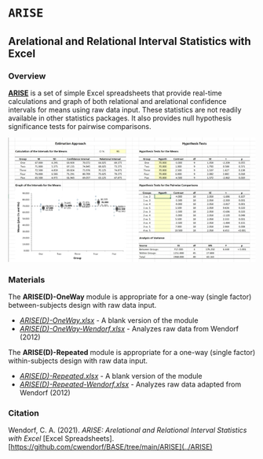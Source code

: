 # `ARISE` 

## Arelational and Relational Interval Statistics with Excel

### Overview

[**ARISE**](../ARISE) is a set of simple Excel spreadsheets that provide real-time calculations and graph of both relational and arelational confidence intervals for means using raw data input. These statistics are not readily available in other statistics packages. It also provides null hypothesis significance tests for pairwise comparisons.

<p align="center"><kbd><img src="ARISE.jpg"></kbd></p>

### Materials

The **ARISE(D)-OneWay** module is appropriate for a one-way (single factor) between-subjects design with raw data input.

- [*ARISE(D)-OneWay.xlsx*](./ARISE(D)-OneWay.xlsx) - A blank version of the module
- [*ARISE(D)-OneWay-Wendorf.xlsx*](./ARISE(D)-OneWay-Wendorf.xlsx) - Analyzes raw data from Wendorf (2012)

The **ARISE(D)-Repeated** module is appropriate for a one-way (single factor) within-subjects design with raw data input.

- [*ARISE(D)-Repeated.xlsx*](./ARISE(D)-Repeated.xlsx) - A blank version of the module
- [*ARISE(D)-Repeated-Wendorf.xlsx*](./ARISE(D)-Repeated-Wendorf.xlsx) - Analyzes raw data adapted from Wendorf (2012)

### Citation

Wendorf, C. A. (2021). _ARISE: Arelational and Relational Interval Statistics with Excel_ [Excel Spreadsheets]. [https://github.com/cwendorf/BASE/tree/main/ARISE](../ARISE)
